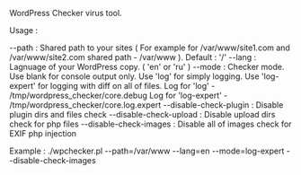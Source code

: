 WordPress Checker virus tool.

Usage :

--path                 : Shared path to your sites ( For example for /var/www/site1.com and /var/www/site2.com shared path - /var/www ). Default : '/'
--lang                 : Lagnuage of your WordPress copy. ( 'en' or 'ru' )
--mode                 : Checker mode. Use blank for console output only. Use 'log' for simply logging. Use 'log-expert' for logging with diff on all of files.
                         Log for 'log' - /tmp/wordpress_checker/core.debug
                         Log for 'log-expert' - /tmp/wordpress_checker/core.log.expert
--disable-check-plugin : Disable plugin dirs and files check
--disable-check-upload : Disable upload dirs check for php files
--disable-check-images : Disable all of images check for EXIF php injection

Example : ./wpchecker.pl --path=/var/www --lang=en --mode=log-expert --disable-check-images

